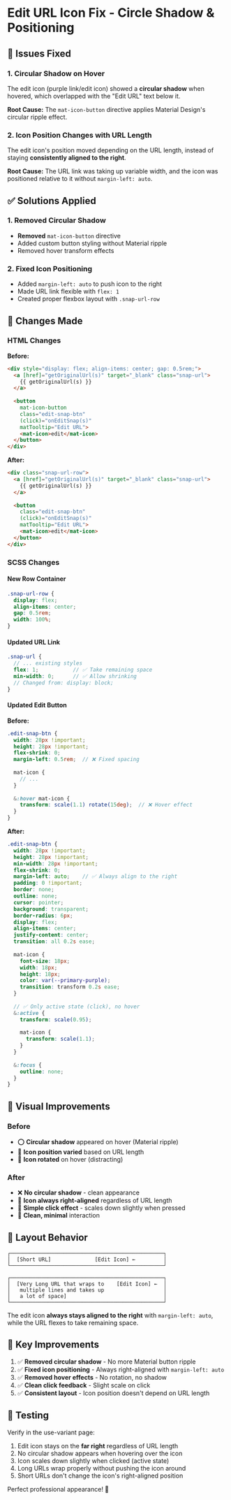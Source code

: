 # Edit URL Icon Fix - Circle Shadow & Positioning

## 🐛 Issues Fixed

### 1. Circular Shadow on Hover
The edit icon (purple link/edit icon) showed a **circular shadow** when hovered, which overlapped with the "Edit URL" text below it.

**Root Cause:** The `mat-icon-button` directive applies Material Design's circular ripple effect.

### 2. Icon Position Changes with URL Length
The edit icon's position moved depending on the URL length, instead of staying **consistently aligned to the right**.

**Root Cause:** The URL link was taking up variable width, and the icon was positioned relative to it without `margin-left: auto`.

## ✅ Solutions Applied

### 1. Removed Circular Shadow
- **Removed** `mat-icon-button` directive
- Added custom button styling without Material ripple
- Removed hover transform effects

### 2. Fixed Icon Positioning
- Added `margin-left: auto` to push icon to the right
- Made URL link flexible with `flex: 1`
- Created proper flexbox layout with `.snap-url-row`

## 📝 Changes Made

### HTML Changes

**Before:**
```html
<div style="display: flex; align-items: center; gap: 0.5rem;">
  <a [href]="getOriginalUrl(s)" target="_blank" class="snap-url">
    {{ getOriginalUrl(s) }}
  </a>
  
  <button 
    mat-icon-button 
    class="edit-snap-btn"
    (click)="onEditSnap(s)"
    matTooltip="Edit URL">
    <mat-icon>edit</mat-icon>
  </button>
</div>
```

**After:**
```html
<div class="snap-url-row">
  <a [href]="getOriginalUrl(s)" target="_blank" class="snap-url">
    {{ getOriginalUrl(s) }}
  </a>
  
  <button 
    class="edit-snap-btn"
    (click)="onEditSnap(s)"
    matTooltip="Edit URL">
    <mat-icon>edit</mat-icon>
  </button>
</div>
```

### SCSS Changes

#### New Row Container
```scss
.snap-url-row {
  display: flex;
  align-items: center;
  gap: 0.5rem;
  width: 100%;
}
```

#### Updated URL Link
```scss
.snap-url {
  // ... existing styles
  flex: 1;           // ✅ Take remaining space
  min-width: 0;      // ✅ Allow shrinking
  // Changed from: display: block;
}
```

#### Updated Edit Button
**Before:**
```scss
.edit-snap-btn {
  width: 28px !important;
  height: 28px !important;
  flex-shrink: 0;
  margin-left: 0.5rem;  // ❌ Fixed spacing
  
  mat-icon {
    // ...
  }
  
  &:hover mat-icon {
    transform: scale(1.1) rotate(15deg);  // ❌ Hover effect
  }
}
```

**After:**
```scss
.edit-snap-btn {
  width: 28px !important;
  height: 28px !important;
  min-width: 28px !important;
  flex-shrink: 0;
  margin-left: auto;    // ✅ Always align to the right
  padding: 0 !important;
  border: none;
  outline: none;
  cursor: pointer;
  background: transparent;
  border-radius: 6px;
  display: flex;
  align-items: center;
  justify-content: center;
  transition: all 0.2s ease;
  
  mat-icon {
    font-size: 18px;
    width: 18px;
    height: 18px;
    color: var(--primary-purple);
    transition: transform 0.2s ease;
  }
  
  // ✅ Only active state (click), no hover
  &:active {
    transform: scale(0.95);
    
    mat-icon {
      transform: scale(1.1);
    }
  }
  
  &:focus {
    outline: none;
  }
}
```

## 🎨 Visual Improvements

### Before
- ⭕ **Circular shadow** appeared on hover (Material ripple)
- 📏 **Icon position varied** based on URL length
- 🔄 **Icon rotated** on hover (distracting)

### After
- ❌ **No circular shadow** - clean appearance
- 📌 **Icon always right-aligned** regardless of URL length
- 🎯 **Simple click effect** - scales down slightly when pressed
- 🧹 **Clean, minimal** interaction

## 📐 Layout Behavior

```
┌─────────────────────────────────────────────────┐
│  [Short URL]              [Edit Icon] ←         │
└─────────────────────────────────────────────────┘

┌─────────────────────────────────────────────────┐
│  [Very Long URL that wraps to    [Edit Icon] ←  │
│   multiple lines and takes up                   │
│   a lot of space]                               │
└─────────────────────────────────────────────────┘
```

The edit icon **always stays aligned to the right** with `margin-left: auto`, while the URL flexes to take remaining space.

## 🎯 Key Improvements

1. ✅ **Removed circular shadow** - No more Material button ripple
2. ✅ **Fixed icon positioning** - Always right-aligned with `margin-left: auto`
3. ✅ **Removed hover effects** - No rotation, no shadow
4. ✅ **Clean click feedback** - Slight scale on click
5. ✅ **Consistent layout** - Icon position doesn't depend on URL length

## 🧪 Testing

Verify in the use-variant page:
1. Edit icon stays on the **far right** regardless of URL length
2. No circular shadow appears when hovering over the icon
3. Icon scales down slightly when clicked (active state)
4. Long URLs wrap properly without pushing the icon around
5. Short URLs don't change the icon's right-aligned position

Perfect professional appearance! 🎯
